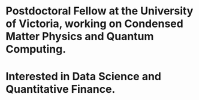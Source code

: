 # Postdoctoral Fellow at the University of Victoria, working on Condensed Matter Physics and Quantum Computing.
# Interested in Data Science and Quantitative Finance.
